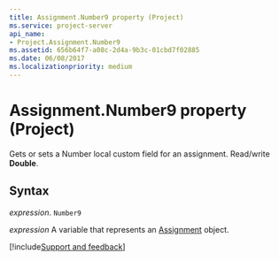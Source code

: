 ```yaml
---
title: Assignment.Number9 property (Project)
ms.service: project-server
api_name:
- Project.Assignment.Number9
ms.assetid: 656b64f7-a08c-2d4a-9b3c-01cbd7f02885
ms.date: 06/08/2017
ms.localizationpriority: medium
---
```



# Assignment.Number9 property (Project)

Gets or sets a Number local custom field for an assignment. Read/write **Double**.


## Syntax

_expression_. `Number9`

_expression_ A variable that represents an [Assignment](./Project.Assignment.md) object.

[!include[Support and feedback](~/includes/feedback-boilerplate.md)]